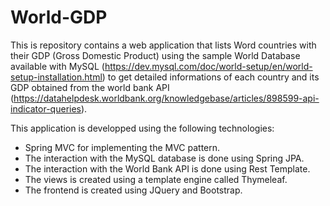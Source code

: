 # World-GDP

This is repository contains a web application that lists Word countries with their GDP (Gross Domestic Product) using the sample World Database available with MySQL (<https://dev.mysql.com/doc/world-setup/en/world-setup-installation.html>) to get detailed informations of each country and its GDP obtained from the world bank API (<https://datahelpdesk.worldbank.org/knowledgebase/articles/898599-api-indicator-queries>).

This application is developped using the following technologies:

* Spring MVC for implementing the MVC pattern.
* The interaction with the MySQL database is done using Spring JPA.
* The interaction with the World Bank API is done using Rest Template.
* The views is created using a template engine called Thymeleaf.
* The frontend is created using JQuery and Bootstrap.
